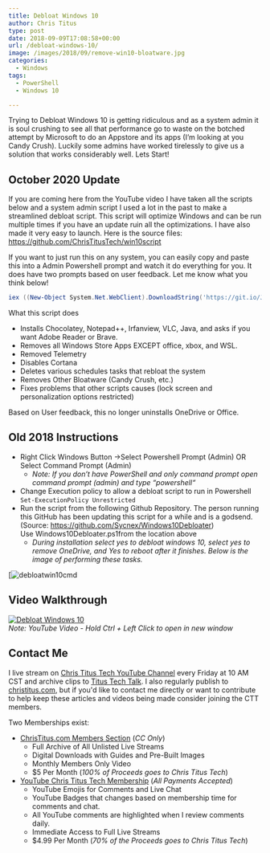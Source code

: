 ```yaml
---
title: Debloat Windows 10
author: Chris Titus
type: post
date: 2018-09-09T17:08:58+00:00
url: /debloat-windows-10/
image: /images/2018/09/remove-win10-bloatware.jpg
categories:
  - Windows
tags:
  - PowerShell
  - Windows 10

---
```

Trying to Debloat Windows 10 is getting ridiculous and as a system admin it is soul crushing to see all that performance go to waste on the botched attempt by Microsoft to do an Appstore and its apps (I&#8217;m looking at you Candy Crush). Luckily some admins have worked tirelessly to give us a solution that works considerably well. Lets Start! <!--more-->

## October 2020 Update

If you are coming here from the YouTube video I have taken all the scripts below and a system admin script I used a lot in the past to make a streamlined debloat script. This script will optimize Windows and can be run multiple times if you have an update ruin all the optimizations. I have also made it very easy to launch. Here is the source files: <https://github.com/ChrisTitusTech/win10script>

If you want to just run this on any system, you can easily copy and paste this into a Admin Powershell prompt and watch it do everything for you. It does have two prompts based on user feedback. Let me know what you think below! 

```PowerShell
iex ((New-Object System.Net.WebClient).DownloadString('https://git.io/JJ8R4'))
```

What this script does
- Installs Chocolatey, Notepad++, Irfanview, VLC, Java, and asks if you want Adobe Reader or Brave. 
- Removes all Windows Store Apps EXCEPT office, xbox, and WSL. 
- Removed Telemetry
- Disables Cortana
- Deletes various schedules tasks that rebloat the system
- Removes Other Bloatware (Candy Crush, etc.)
- Fixes problems that other scripts causes (lock screen and personalization options restricted)

Based on User feedback, this no longer uninstalls OneDrive or Office. 

## Old 2018 Instructions

  * Right Click Windows Button ->Select Powershell Prompt (Admin) OR Select Command Prompt (Admin) 
      * _Note: If you don&#8217;t have PowerShell and only command prompt open command prompt (admin) and type &#8220;_powershell_&#8220;_
  * Change Execution policy to allow a debloat script to run in Powershell `Set-ExecutionPolicy Unrestricted`
  * Run the script from the following Github Repository. The person running this GitHub has been updating this script for a while and is a godsend. (Source: <https://github.com/Sycnex/Windows10Debloater>) Use Windows10Debloater.ps1from the location above 
      * _During installation select yes to debloat windows 10, select yes to remove OneDrive, and Yes to reboot after it finishes. Below is the image of performing these tasks._

[![debloatwin10cmd](/images/2018/09/debloatwin10cmd.png) 

## Video Walkthrough

[![Debloat Windows 10](https://img.youtube.com/vi/q4ziE5Am0pM/0.jpg)](https://www.youtube.com/watch?v=q4ziE5Am0pM)  
_Note: YouTube Video - Hold Ctrl + Left Click to open in new window_

## Contact Me

I live stream on [Chris Titus Tech YouTube Channel][1] every Friday at 10 AM CST and archive clips to [Titus Tech Talk][2]. I also regularly publish to [christitus.com][3], but if you'd like to contact me directly or want to contribute to help keep these articles and videos being made consider joining the CTT members. 

Two Memberships exist:
- [ChrisTitus.com Members Section][4] (_CC Only_)
  - Full Archive of All Unlisted Live Streams
  - Digital Downloads with Guides and Pre-Built Images
  - Monthly Members Only Video
  - $5 Per Month (_100% of Proceeds goes to Chris Titus Tech_)
- [YouTube Chris Titus Tech Membership][5] (_All Payments Accepted_)
  - YouTube Emojis for Comments and Live Chat
  - YouTube Badges that changes based on membership time for comments and chat.
  - All YouTube comments are highlighted when I review comments daily. 
  - Immediate Access to Full Live Streams
  - $4.99 Per Month (_70% of the Proceeds goes to Chris Titus Tech_)

 [1]: https://www.youtube.com/c/ChrisTitusTech
 [2]: https://www.youtube.com/c/ChrisTitusTechStreams
 [3]: https://christitus.com/
 [4]: https://portal.christitus.com
 [5]: https://links.christitus.com/join